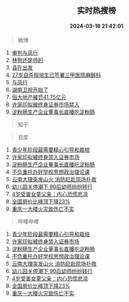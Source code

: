 <div align="center"><h2>实时热搜榜</h2><h4>2024-03-18 21:42:01</h4></div>

> 微博  

1. [审判与凤行](https://s.weibo.com/weibo?q=%E5%AE%A1%E5%88%A4%E4%B8%8E%E5%87%A4%E8%A1%8C&t=31&band_rank=1&Refer=top)<br />
2. [林狗还是帅的](https://s.weibo.com/weibo?q=%E6%9E%97%E7%8B%97%E8%BF%98%E6%98%AF%E5%B8%85%E7%9A%84&t=31&band_rank=2&Refer=top)<br />
3. [县在出发](https://s.weibo.com/weibo?q=%23%E5%8E%BF%E5%9C%A8%E5%87%BA%E5%8F%91%23&t=31&band_rank=3&Refer=top)<br />
4. [27岁自杀规培生已签署三甲医院麻醉科](https://s.weibo.com/weibo?q=%2327%E5%B2%81%E8%87%AA%E6%9D%80%E8%A7%84%E5%9F%B9%E7%94%9F%E5%B7%B2%E7%AD%BE%E7%BD%B2%E4%B8%89%E7%94%B2%E5%8C%BB%E9%99%A2%E9%BA%BB%E9%86%89%E7%A7%91%23&t=31&band_rank=4&Refer=top)<br />
5. [与凤行](https://s.weibo.com/weibo?q=%E4%B8%8E%E5%87%A4%E8%A1%8C&t=31&band_rank=5&Refer=top)<br />
6. [湖南卫视开始了](https://s.weibo.com/weibo?q=%E6%B9%96%E5%8D%97%E5%8D%AB%E8%A7%86%E5%BC%80%E5%A7%8B%E4%BA%86&t=31&band_rank=6&Refer=top)<br />
7. [恒大地产被罚41.75亿元](https://s.weibo.com/weibo?q=%23%E6%81%92%E5%A4%A7%E5%9C%B0%E4%BA%A7%E8%A2%AB%E7%BD%9A41.75%E4%BA%BF%E5%85%83%23&t=31&band_rank=7&Refer=top)<br />
8. [许家印拟被终身证券市场禁入](https://s.weibo.com/weibo?q=%23%E8%AE%B8%E5%AE%B6%E5%8D%B0%E6%8B%9F%E8%A2%AB%E7%BB%88%E8%BA%AB%E8%AF%81%E5%88%B8%E5%B8%82%E5%9C%BA%E7%A6%81%E5%85%A5%23&t=31&band_rank=8&Refer=top)<br />
9. [淀粉肠生产企业董事长直播吃淀粉肠](https://s.weibo.com/weibo?q=%23%E6%B7%80%E7%B2%89%E8%82%A0%E7%94%9F%E4%BA%A7%E4%BC%81%E4%B8%9A%E8%91%A3%E4%BA%8B%E9%95%BF%E7%9B%B4%E6%92%AD%E5%90%83%E6%B7%80%E7%B2%89%E8%82%A0%23&t=31&band_rank=9&Refer=top)<br />

> 知乎  


> 百度  

1. [青少年阶段最需要精心引导和栽培](https://www.baidu.com/s?wd=%E9%9D%92%E5%B0%91%E5%B9%B4%E9%98%B6%E6%AE%B5%E6%9C%80%E9%9C%80%E8%A6%81%E7%B2%BE%E5%BF%83%E5%BC%95%E5%AF%BC%E5%92%8C%E6%A0%BD%E5%9F%B9&sa=fyb_news&rsv_dl=fyb_news)<br />
2. [许家印拟被终身禁入证券市场](https://www.baidu.com/s?wd=%E8%AE%B8%E5%AE%B6%E5%8D%B0%E6%8B%9F%E8%A2%AB%E7%BB%88%E8%BA%AB%E7%A6%81%E5%85%A5%E8%AF%81%E5%88%B8%E5%B8%82%E5%9C%BA&sa=fyb_news&rsv_dl=fyb_news)<br />
3. [淀粉肠生产企业董事长直播吃淀粉肠](https://www.baidu.com/s?wd=%E6%B7%80%E7%B2%89%E8%82%A0%E7%94%9F%E4%BA%A7%E4%BC%81%E4%B8%9A%E8%91%A3%E4%BA%8B%E9%95%BF%E7%9B%B4%E6%92%AD%E5%90%83%E6%B7%80%E7%B2%89%E8%82%A0&sa=fyb_news&rsv_dl=fyb_news)<br />
4. [不负重托办好学校思想政治理论课](https://www.baidu.com/s?wd=%E4%B8%8D%E8%B4%9F%E9%87%8D%E6%89%98%E5%8A%9E%E5%A5%BD%E5%AD%A6%E6%A0%A1%E6%80%9D%E6%83%B3%E6%94%BF%E6%B2%BB%E7%90%86%E8%AE%BA%E8%AF%BE&sa=fyb_news&rsv_dl=fyb_news)<br />
5. [云南大理突发山火 消防赶赴现场扑救](https://www.baidu.com/s?wd=%E4%BA%91%E5%8D%97%E5%A4%A7%E7%90%86%E7%AA%81%E5%8F%91%E5%B1%B1%E7%81%AB+%E6%B6%88%E9%98%B2%E8%B5%B6%E8%B5%B4%E7%8E%B0%E5%9C%BA%E6%89%91%E6%95%91&sa=fyb_news&rsv_dl=fyb_news)<br />
6. [幼儿园关停潮下 90后幼师纷纷转行](https://www.baidu.com/s?wd=%E5%B9%BC%E5%84%BF%E5%9B%AD%E5%85%B3%E5%81%9C%E6%BD%AE%E4%B8%8B+90%E5%90%8E%E5%B9%BC%E5%B8%88%E7%BA%B7%E7%BA%B7%E8%BD%AC%E8%A1%8C&sa=fyb_news&rsv_dl=fyb_news)<br />
7. [4岁受害女童父亲：内心恐慌悲凉](https://www.baidu.com/s?wd=4%E5%B2%81%E5%8F%97%E5%AE%B3%E5%A5%B3%E7%AB%A5%E7%88%B6%E4%BA%B2%EF%BC%9A%E5%86%85%E5%BF%83%E6%81%90%E6%85%8C%E6%82%B2%E5%87%89&sa=fyb_news&rsv_dl=fyb_news)<br />
8. [全国房价比峰顶下降23%](https://www.baidu.com/s?wd=%E5%85%A8%E5%9B%BD%E6%88%BF%E4%BB%B7%E6%AF%94%E5%B3%B0%E9%A1%B6%E4%B8%8B%E9%99%8D23%25&sa=fyb_news&rsv_dl=fyb_news)<br />
9. [重庆一大楼火灾致伤亡不实](https://www.baidu.com/s?wd=%E9%87%8D%E5%BA%86%E4%B8%80%E5%A4%A7%E6%A5%BC%E7%81%AB%E7%81%BE%E8%87%B4%E4%BC%A4%E4%BA%A1%E4%B8%8D%E5%AE%9E&sa=fyb_news&rsv_dl=fyb_news)<br />

> 哔哩哔哩  

1. [青少年阶段最需要精心引导和栽培](https://www.baidu.com/s?wd=%E9%9D%92%E5%B0%91%E5%B9%B4%E9%98%B6%E6%AE%B5%E6%9C%80%E9%9C%80%E8%A6%81%E7%B2%BE%E5%BF%83%E5%BC%95%E5%AF%BC%E5%92%8C%E6%A0%BD%E5%9F%B9&sa=fyb_news&rsv_dl=fyb_news)<br />
2. [许家印拟被终身禁入证券市场](https://www.baidu.com/s?wd=%E8%AE%B8%E5%AE%B6%E5%8D%B0%E6%8B%9F%E8%A2%AB%E7%BB%88%E8%BA%AB%E7%A6%81%E5%85%A5%E8%AF%81%E5%88%B8%E5%B8%82%E5%9C%BA&sa=fyb_news&rsv_dl=fyb_news)<br />
3. [淀粉肠生产企业董事长直播吃淀粉肠](https://www.baidu.com/s?wd=%E6%B7%80%E7%B2%89%E8%82%A0%E7%94%9F%E4%BA%A7%E4%BC%81%E4%B8%9A%E8%91%A3%E4%BA%8B%E9%95%BF%E7%9B%B4%E6%92%AD%E5%90%83%E6%B7%80%E7%B2%89%E8%82%A0&sa=fyb_news&rsv_dl=fyb_news)<br />
4. [不负重托办好学校思想政治理论课](https://www.baidu.com/s?wd=%E4%B8%8D%E8%B4%9F%E9%87%8D%E6%89%98%E5%8A%9E%E5%A5%BD%E5%AD%A6%E6%A0%A1%E6%80%9D%E6%83%B3%E6%94%BF%E6%B2%BB%E7%90%86%E8%AE%BA%E8%AF%BE&sa=fyb_news&rsv_dl=fyb_news)<br />
5. [云南大理突发山火 消防赶赴现场扑救](https://www.baidu.com/s?wd=%E4%BA%91%E5%8D%97%E5%A4%A7%E7%90%86%E7%AA%81%E5%8F%91%E5%B1%B1%E7%81%AB+%E6%B6%88%E9%98%B2%E8%B5%B6%E8%B5%B4%E7%8E%B0%E5%9C%BA%E6%89%91%E6%95%91&sa=fyb_news&rsv_dl=fyb_news)<br />
6. [幼儿园关停潮下 90后幼师纷纷转行](https://www.baidu.com/s?wd=%E5%B9%BC%E5%84%BF%E5%9B%AD%E5%85%B3%E5%81%9C%E6%BD%AE%E4%B8%8B+90%E5%90%8E%E5%B9%BC%E5%B8%88%E7%BA%B7%E7%BA%B7%E8%BD%AC%E8%A1%8C&sa=fyb_news&rsv_dl=fyb_news)<br />
7. [4岁受害女童父亲：内心恐慌悲凉](https://www.baidu.com/s?wd=4%E5%B2%81%E5%8F%97%E5%AE%B3%E5%A5%B3%E7%AB%A5%E7%88%B6%E4%BA%B2%EF%BC%9A%E5%86%85%E5%BF%83%E6%81%90%E6%85%8C%E6%82%B2%E5%87%89&sa=fyb_news&rsv_dl=fyb_news)<br />
8. [全国房价比峰顶下降23%](https://www.baidu.com/s?wd=%E5%85%A8%E5%9B%BD%E6%88%BF%E4%BB%B7%E6%AF%94%E5%B3%B0%E9%A1%B6%E4%B8%8B%E9%99%8D23%25&sa=fyb_news&rsv_dl=fyb_news)<br />
9. [重庆一大楼火灾致伤亡不实](https://www.baidu.com/s?wd=%E9%87%8D%E5%BA%86%E4%B8%80%E5%A4%A7%E6%A5%BC%E7%81%AB%E7%81%BE%E8%87%B4%E4%BC%A4%E4%BA%A1%E4%B8%8D%E5%AE%9E&sa=fyb_news&rsv_dl=fyb_news)<br />
